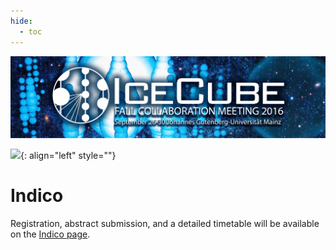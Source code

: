 ```yaml
---
hide:
  - toc
---
```


![2016 Fall Collaboration Meeting](Mainz_header.jpg)


![ ](indico.jpg){: align="left" style=""}

# Indico

Registration, abstract submission, and a detailed timetable will be available on the [Indico page](https://events.icecube.wisc.edu/conferenceDisplay.py?confId=79).